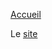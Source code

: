 

[Accueil](https://github.com/PirehP1/RessourcesReseauxED/blob/master/README.md)



Le [site](https://www.dimev.net/)

